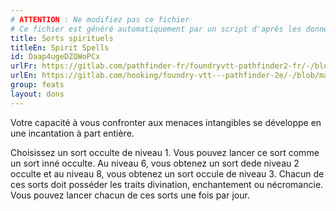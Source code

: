 ```yaml
---
# ATTENTION : Ne modifiez pas ce fichier
# Ce fichier est généré automatiquement par un script d'après les données du module Foundry VTT officiel et de sa traduction
title: Sorts spirituels
titleEn: Spirit Spells
id: Daap4ugeDZQWoPCx
urlFr: https://gitlab.com/pathfinder-fr/foundryvtt-pathfinder2-fr/-/blob/master/data/feats/Daap4ugeDZQWoPCx.htm
urlEn: https://gitlab.com/hooking/foundry-vtt---pathfinder-2e/-/blob/master/packs/data/feats.db/spirit-spells.json
group: feats
layout: dons
---
```

Votre capacité à vous confronter aux menaces intangibles se développe en une incantation à part entière.

Choisissez un sort occulte de niveau 1. Vous pouvez lancer ce sort comme un sort inné occulte. Au niveau 6, vous obtenez un sort dede niveau 2 occulte et au niveau 8, vous obtenez un sort occule de niveau 3. Chacun de ces sorts doit posséder les traits divination, enchantement ou nécromancie. Vous pouvez lancer chacun de ces sorts une fois par jour.



